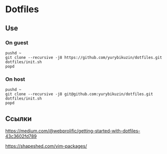 # Dotfiles

## Use

### On guest 
```
pushd ~
git clone --recursive -j8 https://github.com/yurybikuzin/dotfiles.git
dotfiles/init.sh
popd
```

### On host 
```
pushd ~
git clone --recursive -j8 git@github.com:yurybikuzin/dotfiles.git
dotfiles/init.sh
popd
```

## Ссылки

https://medium.com/@webprolific/getting-started-with-dotfiles-43c3602fd789

https://shapeshed.com/vim-packages/
